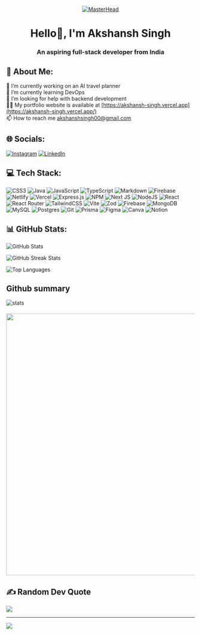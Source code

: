 <p align="center">
  <a href="https://simplysabir.io">
    <img src="http://www.codingvilla.in/wp-content/uploads/2019/11/baner3.jpg" alt="MasterHead">
  </a>
</p>

<h1 align="center">Hello👋, I'm Akshansh Singh</h1>
<h3 align="center">An aspiring full-stack developer from India</h3>

## 💫 About Me:
🔭 I’m currently working on an AI travel planner<br>🌱 I’m currently learning DevOps<br>🤝 I’m looking for help with backend development<br>👨‍💻 My portfolio website is available at [https://akshansh-singh.vercel.app](https://akshansh-singh.vercel.app/)<br>📫 How to reach me akshanshsingh00@gmail.com

## 🌐 Socials:
[![Instagram](https://img.shields.io/badge/Instagram-%23E4405F.svg?logo=Instagram&logoColor=white)](https://instagram.com/__akshansh_singh) [![LinkedIn](https://img.shields.io/badge/LinkedIn-%230077B5.svg?logo=linkedin&logoColor=white)](https://linkedin.com/in/akshansh-singh-3b6718250) 

## 💻 Tech Stack:
![CSS3](https://img.shields.io/badge/css3-%231572B6.svg?style=for-the-badge&logo=css3&logoColor=white) ![Java](https://img.shields.io/badge/java-%23ED8B00.svg?style=for-the-badge&logo=openjdk&logoColor=white) ![JavaScript](https://img.shields.io/badge/javascript-%23323330.svg?style=for-the-badge&logo=javascript&logoColor=%23F7DF1E) ![TypeScript](https://img.shields.io/badge/typescript-%23007ACC.svg?style=for-the-badge&logo=typescript&logoColor=white) ![Markdown](https://img.shields.io/badge/markdown-%23000000.svg?style=for-the-badge&logo=markdown&logoColor=white) ![Firebase](https://img.shields.io/badge/firebase-%23039BE5.svg?style=for-the-badge&logo=firebase) ![Netlify](https://img.shields.io/badge/netlify-%23000000.svg?style=for-the-badge&logo=netlify&logoColor=#00C7B7) ![Vercel](https://img.shields.io/badge/vercel-%23000000.svg?style=for-the-badge&logo=vercel&logoColor=white) ![Express.js](https://img.shields.io/badge/express.js-%23404d59.svg?style=for-the-badge&logo=express&logoColor=%2361DAFB) ![NPM](https://img.shields.io/badge/NPM-%23CB3837.svg?style=for-the-badge&logo=npm&logoColor=white) ![Next JS](https://img.shields.io/badge/Next-black?style=for-the-badge&logo=next.js&logoColor=white) ![NodeJS](https://img.shields.io/badge/node.js-6DA55F?style=for-the-badge&logo=node.js&logoColor=white) ![React](https://img.shields.io/badge/react-%2320232a.svg?style=for-the-badge&logo=react&logoColor=%2361DAFB) ![React Router](https://img.shields.io/badge/React_Router-CA4245?style=for-the-badge&logo=react-router&logoColor=white) ![TailwindCSS](https://img.shields.io/badge/tailwindcss-%2338B2AC.svg?style=for-the-badge&logo=tailwind-css&logoColor=white) ![Vite](https://img.shields.io/badge/vite-%23646CFF.svg?style=for-the-badge&logo=vite&logoColor=white) ![Zod](https://img.shields.io/badge/zod-%233068b7.svg?style=for-the-badge&logo=zod&logoColor=white) ![Firebase](https://img.shields.io/badge/firebase-a08021?style=for-the-badge&logo=firebase&logoColor=ffcd34) ![MongoDB](https://img.shields.io/badge/MongoDB-%234ea94b.svg?style=for-the-badge&logo=mongodb&logoColor=white) ![MySQL](https://img.shields.io/badge/mysql-4479A1.svg?style=for-the-badge&logo=mysql&logoColor=white) ![Postgres](https://img.shields.io/badge/postgres-%23316192.svg?style=for-the-badge&logo=postgresql&logoColor=white) ![Git](https://img.shields.io/badge/git-%23F05033.svg?style=for-the-badge&logo=git&logoColor=white) ![Prisma](https://img.shields.io/badge/Prisma-3982CE?style=for-the-badge&logo=Prisma&logoColor=white) ![Figma](https://img.shields.io/badge/figma-%23F24E1E.svg?style=for-the-badge&logo=figma&logoColor=white) ![Canva](https://img.shields.io/badge/Canva-%2300C4CC.svg?style=for-the-badge&logo=Canva&logoColor=white) ![Notion](https://img.shields.io/badge/Notion-%23000000.svg?style=for-the-badge&logo=notion&logoColor=white)
## 📊 GitHub Stats:
![GitHub Stats](https://github-readme-stats.vercel.app/api?username=akshansh029&theme=dracula&hide_border=true&include_all_commits=true&count_private=true)<br/>

![GitHub Streak Stats](https://github-readme-streak-stats.herokuapp.com/?user=akshansh029&theme=dracula&hide_border=true)<br/>

![Top Languages](https://github-readme-stats.vercel.app/api/top-langs/?username=akshansh029&theme=dracula&hide_border=true&include_all_commits=true&count_private=false&layout=compact)

## Github summary
<img align="center" src="http://github-profile-summary-cards.vercel.app/api/cards/profile-details?username=Akshansh029&theme=dracula" alt="stats" />

  <img  width="700" style="margin-top:20px;" src="https://github-readme-activity-graph.vercel.app/graph?username=Akshansh029&theme=dracula&true&hide_border=true" />

## ✍️ Random Dev Quote
![](https://quotes-github-readme.vercel.app/api?type=horizontal&theme=radical)

---
[![](https://visitcount.itsvg.in/api?id=akshansh029&icon=3&color=0)](https://visitcount.itsvg.in)

<!-- Proudly created with GPRM ( https://gprm.itsvg.in ) -->

<!-- Proudly created with GPRM ( https://gprm.itsvg.in ) -->
